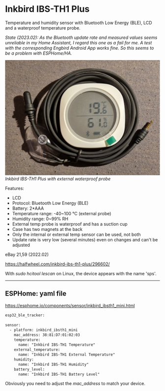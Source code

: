 # Inkbird IBS-TH1 Plus

Temperature and humidity sensor with Bluetooth Low Energy (BLE), LCD and a waterproof temperature probe.

*State (2023.02): As the Bluetooth update rate and measured values seems unreliable in my Home Assistant, I regard this one as a fail for me. A test with the corresponding Engbird Android App works fine. So this seems to be a problem with ESPHome/HA.*

![Inkbird IBS-TH1 Plus](images/Inkbird_IBS-TH1_Plus.jpg)
*Inkbird IBS-TH1 Plus with external waterproof probe*

Features:
* LCD
* Protocol: Bluetooth Low Energy (BLE)
* Battery: 2*AAA
* Temperature range: -40~100 °C (external probe)
* Humidity range: 0~99% RH
* External temp probe is waterproof and has a suction cup
* Case has two magnets at the back
* Only the internal or external temp sensor can be used, not both
* Update rate is very low (several minutes) even on changes and can't be adjusted

eBay 21,59 (2022.02)

https://halfwheel.com/inkbird-ibs-th1-plus/296602/

With *sudo hcitool lescan* on Linux, the device appears with the name 'sps'.

--------

## ESPHome: yaml file

https://esphome.io/components/sensor/inkbird_ibsth1_mini.html

```
esp32_ble_tracker:

sensor:
  - platform: inkbird_ibsth1_mini
    mac_address: 38:81:D7:01:02:03
    temperature:
      name: "Inkbird IBS-TH1 Temperature"
    external_temperature:
      name: "Inkbird IBS-TH1 External Temperature"
    humidity:
      name: "Inkbird IBS-TH1 Humidity"
    battery_level:
      name: "Inkbird IBS-TH1 Battery Level"
```

Obviously you need to adjust the *mac_address* to match your device.
